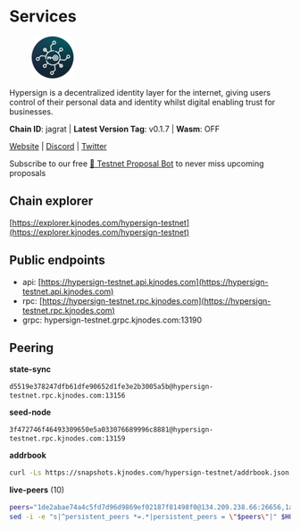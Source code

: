 # Services

<figure><img src="https://raw.githubusercontent.com/kj89/cosmos-images/main/logos/hypersign.png" alt=""><figcaption></figcaption></figure>

Hypersign is a decentralized identity layer for the internet, giving  users control of their personal data and identity whilst digital  enabling trust for businesses.

**Chain ID**: jagrat | **Latest Version Tag**: v0.1.7 | **Wasm**: OFF

[Website](https://hypersign.id) | [Discord](https://discord.gg/DmuUjMrHVw) | [Twitter](https://twitter.com/hypersignchain)



Subscribe to our free [🤖 Testnet Proposal Bot](https://t.me/kjnodes_testnet_proposal_bot) to never miss upcoming proposals


## Chain explorer
[https://explorer.kjnodes.com/hypersign-testnet](https://explorer.kjnodes.com/hypersign-testnet)

## Public endpoints

* api: [https://hypersign-testnet.api.kjnodes.com](https://hypersign-testnet.api.kjnodes.com)
* rpc: [https://hypersign-testnet.rpc.kjnodes.com](https://hypersign-testnet.rpc.kjnodes.com)
* grpc: hypersign-testnet.grpc.kjnodes.com:13190

## Peering

**state-sync**

```text
d5519e378247dfb61dfe90652d1fe3e2b3005a5b@hypersign-testnet.rpc.kjnodes.com:13156
```

**seed-node**

```text
3f472746f46493309650e5a033076689996c8881@hypersign-testnet.rpc.kjnodes.com:13159
```

**addrbook**
```bash
curl -Ls https://snapshots.kjnodes.com/hypersign-testnet/addrbook.json > $HOME/.hid-node/config/addrbook.json
```

**live-peers** (10)
```bash
peers="1de2abae74a4c5fd7d96d9869ef02187f81498f0@134.209.238.66:26656,1acc83715399737cff74767e00807d1d402eb1e2@144.91.65.175:26656,9876d1b1e5b5968c1c729559325dd909f93c1d34@65.108.238.61:56656,d5519e378247dfb61dfe90652d1fe3e2b3005a5b@65.109.68.190:13156,0c6758a3f4554bbc67da73993bbb697764c5c534@38.242.142.227:26656,d7c9b9a3c3a6c5f4ccdfb37a8358755b277271c1@3.110.226.164:26656,bbbd2b6da27d29648b4a429885601d8a024633f8@46.166.172.249:31656,ec5127072c252f7246fb66f7e7762423a23ff6bd@154.12.228.93:31656,5e4fc955b23ab00f6a07cb6d56e89aafac0c85ff@167.86.85.122:26656,fd06a873c4172105925ed89e632ff3f369740eed@18.188.21.237:26656"
sed -i -e "s|^persistent_peers *=.*|persistent_peers = \"$peers\"|" $HOME/.hid-node/config/config.toml
```

